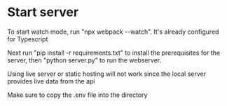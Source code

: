 # Start server
To start watch mode, run "npx webpack --watch". It's already configured for Typescript

Next run "pip install -r requirements.txt" to install the prerequisites for the server, then "python server.py" to run the webserver.

Using live server or static hosting will not work since the local server provides live data from the api

Make sure to copy the .env file into the directory

